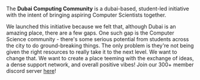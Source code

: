 The **Dubai Computing Community** is a dubai-based, student-led initiative with the intent of bringing aspiring Computer Scientists together. 

We launched this initiative because we felt that, although Dubai is an amazing place, there are a few gaps. One such gap is the Computer Science community - there's some serious potential from students across the city to do ground-breaking things. The only problem is they're not being given the right resources to really take it to the next level. We want to change that. We want to create a place teeming with the exchange of ideas, a dense support network, and overall positive vibes! Join our 300+ member discord server [here](https://discord.gg/DmMNJdTBGC)!

<!--- **DCC Team**
- Yash G
- Raghav A
- Pranav S
- Arhan H
- Zhaojin C
- Aarav J
- Ayan S
- Amal N
- Harihar R
- Vihaan M
- Parth G
- Polina S
- Stefan F
- Yuchen Z
- Zayd B
- Lavinia S
--->
